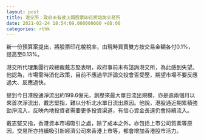 ```yaml
---
layout: post
title: 港交所：政府未有就上調股票印花稅諮詢交易所
date: 2021-02-24 18:54:09.000000000 +08:00
categories: rthk
---
```


新一份預算案提出，將股票印花稅稅率，由現時買賣雙方按交易金額各付0.1%，提高至0.13%。

港交所代理集團行政總裁戴志堅表明，政府事前未有諮詢港交所，為此感到失望。他認為，市場需時消化政策，目前不應過早評論交投會否受壓，期望市場不要反應過大、反應過快。

提到今日港股通淨流出約199.6億元，創歷來最大單日流出規模，亦是逾兩個月以來首次淨流出，戴志堅指，難以分析北水單日流出原因。他說，港股通近期累積強勁淨流入，反映內地投資者需要更多投資渠道，有信心資金長遠仍會持續流入。

戴志堅又指，香港資本市場吸引之處，除了成本之外，亦包括上市公司質素等原因，交易所亦持續吸引新經濟公司來香港上市等，都會增加香港股市活力。
